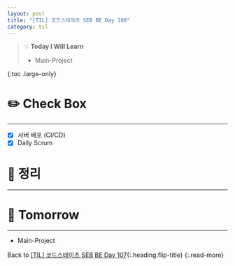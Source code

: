 ```yaml
---
layout: post
title: "[TIL] 코드스테이츠 SEB BE Day 108"
category: til
---
```

> 💡 **Today I Will Learn**
>
> * Main-Project

{:toc .large-only}

# ✏️ Check Box
***

* [x] <label>서버 배포 (CI/CD)</label>
* [x] <label>Daily Scrum</label>

# 📌 정리
***


# 🎯 Tomorrow
***

* Main-Project

Back to [[TIL] 코드스테이츠 SEB BE Day 107](221004-til){:.heading.flip-title}
{:.read-more}